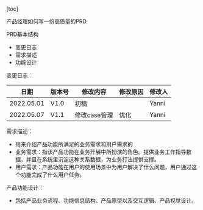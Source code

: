 [toc]

产品经理如何写一份高质量的PRD

PRD基本结构

- 变更日志
- 需求描述
- 功能设计

变更日志：

| 日期       | 版本号 | 修改内容     | 修改原因 | 修改人 |
| ---------- | ------ | ------------ | -------- | ------ |
| 2022.05.01 | V1.0   | 初稿         |          | Yanni  |
| 2022.05.07 | V1.1   | 修改case管理 | 优化     | Yanni  |

需求描述：

- 用来介绍产品功能所满足的业务需求和用户需求的
- 业务需求：指该产品功能在业务开展中所扮演的角色。提供业务工作指导数据，并且在系统里沉淀这种关系数据，为业务打法提供支撑。
- 用户需求：产品功能在用户的使用场景中为用户解决了什么问题，用户通过这个功能完成了什么用户任务。

产品功能设计：

- 包括产品业务流程、功能信息结构、产品原型以及交互逻辑、产品视觉设计。